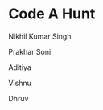<h1>Code A Hunt</h1>
<p>Nikhil Kumar Singh</p>
<p>Prakhar Soni</p>
<p>Aditiya</p>
<p>Vishnu</p>
<p>Dhruv</p>
